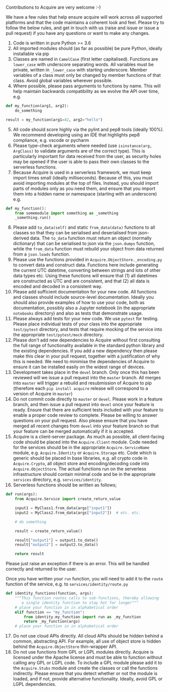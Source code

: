 Contributions to Acquire are very welcome :-)

We have a few rules that help ensure acquire will work across all supported platforms and
that the code maintains a coherent look and feel. Please try to follow the below rules,
and get in touch with us (raise and issue or issue a pull request) if you have any questions
or want to make any changes.

1. Code is written in pure Python >= 3.6
2. All imported modules should (as far as possible) be pure Python, ideally installable via pip
3. Classes are named in `CamelCase` (first letter capitalised). Functions are `lower_case` with
   underscore separating words. All variables must be private, written in `_lower_case` with
   starting underscore. Member variables of a class must only be changed by member functions
   of that class. Avoid global variables wherever possible.
4. Where possible, please pass arguments to functions by name. This will help maintain backwards
   compatibility as we evolve the API over time, e.g.

```python
def my_function(arg1, arg2):
    do_something

result = my_function(arg1=42, arg2="hello")
```

5. All code should score highly via the pylint and pep8 tools (ideally 100%). We recommend developing
   using an IDE that highlights pep8 compliance, e.g. vscode or pycharm
6. Please type-check arguments where needed (use `isinstance(arg, ArgClass)` to validate arguments
   are of the correct type).
   This is particularly important for data received from
   the user, as security holes may be opened if the user is able to pass their own classes to
   the serverless functions.
7. Because Acquire is used in a serverless framework, we must keep import times small (ideally
   milliseconds). Because of this, you must avoid importing modules at the top of files. Instead,
   you should import parts of modules only as you need them, and ensure that you import them
   into a hidden name or namespace (starting with an underscore) e.g.

```python
def my_function():
    from somemodule import something as _something
    _something.run()
```

8. Please add `to_data(self)` and static `from_data(data)` functions to all classes so that they
   can be serialised and deserialised from json-derived data. The `to_data` function must return
   an object (normally dictionary) that can be serialised to json via the `json.dumps` function, while
   the `from_data` function must rebuild your object from data returned from a `json.loads` function.
9. Please use the functions provided in `Acquire.ObjectStore._encoding.py` to convert data and
   construct data. Functions here include generating the current UTC datetime, converting between
   strings and lots of other data types etc. Using these functions will ensure that (1) all datetimes
   are constructed as UTC and are consistent, and that (2) all data is encoded and decoded in a
   consistent way.
10. Please add sufficient documentation for your new code. All functions
    and classes should include source-level documentation. Ideally you
    should also provide examples of how to use your code, both as
    documentation, possibly also a Jupyter notebook (in the appropriate
    `notebooks` directory) and also as tests that demonstrate usage.
11. Please always add tests for your new code. We use `pytest` for testing. Please place
    individual tests of your class into the appropriate `test/pytest` directory, and tests that
    require mocking of the service into the appropriate `test/pytest/mock` directory.
12. Please don't add new dependencies to Acquire without first consulting the full range of functionality
    available in the standard python library and the existing dependencies. If you add a new
    dependency then please make this clear in your pull request, together with a justification of why
    this is needed. We need to minimise the dependencies of Acquire to ensure it can be installed
    easily on the widest range of devices.
13. Development takes place in the `devel` branch. Only once this has been reviewed will we issue
    a pull request into the `master` branch. All merges into `master` will trigger a rebuild and
    resubmission of Acquire to pip (therefore each `pip install acquire` release will correspond to
    a version of Acquire in `master`)
14. Do not commit code directly to `master` or `devel`. Please work in a feature branch, and then issue
    a pull request into `devel` once your feature is ready. Ensure that there are sufficient tests
    included with your feature to enable a proper code review to complete. Please be willing to
    answer questions on your pull request. Also please ensure that you have merged all recent
    changes from `devel` into your feature branch so that your feature can be merged automatically
    if it is accepted.
15. Acquire is a client-server package. As much as possible, all
    client-facing code should be placed into the `Acquire.Client`
    module. Code needed for the services should be in the appropriate
    `Acquire.ServiceName` module, e.g. `Acquire.Identity` or
    `Acquire.Storage` etc. Code which is generic should be placed in
    base libraries, e.g. all crypto code in `Acquire.Crypto`, all
    object store and encoding/decoding code into `Acquire.ObjectStore`.
    The actual functions run on the serverless infrastructure should
    contain minimal code and be in the appropriate `services` directory,
    e.g. `services/identity`.
16. Serverless functions should be written as follows;

```python
def run(args):
    from Acquire.Service import create_return_value

    input1 = MyClass1.from_data(args["input1"])
    input2 = MyClass2.from_data(args["input2"])  # etc. etc.

    # do something

    result = create_return_value()

    result["output1"] = output1.to_data()
    result["output2"] = output2.to_data()

    return result
```

  Please just raise an exception if there is an error. This will
  be handled correctly and returned to the user.

  Once you have written your `run` function, you will need
  to add it to the `route` function of the service, e.g.
  to `services/identity/route.py`

```python
def identity_functions(function, args):
    """This function routes calls to sub-functions, thereby allowing
       a single identity function to stay hot for longer"""
    # place your function in in alphabetical order
    elif function == "my_function":
        from identity.my_function import run as _my_function
        return _my_function(args)
    # place your function in in alphabetical order
```

17. Do not use cloud APIs directly. All cloud APIs should be hidden
    behind a common, abstracting API. For example, all use of
    object store is hidden behind the `Acquire.ObjectStore` thin-wrapper
    API.
18. Do not use functions from GPL or LGPL modules directly. Acquire
    is licensed under the Apache license and must be able to function
    without calling any GPL or LGPL code. To include a GPL module please
    add it to the `Acquire.Stubs` module and create the classes or
    call the functions indirectly. Please ensure that you detect whether
    or not the module is loaded, and if not, provide alternative
    functionality. Ideally, avoid GPL or LGPL dependencies.